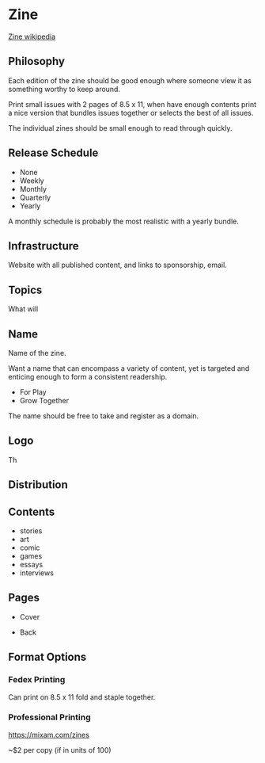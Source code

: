 # Zine


[Zine wikipedia](https://en.wikipedia.org/wiki/Zine)

## Philosophy

Each edition of the zine should be good enough where someone view it as something worthy to keep around.

Print small issues with 2 pages of 8.5 x 11, when have enough contents print a nice version that bundles issues together or selects the best of all issues.

The individual zines should be small enough to read through quickly.

## Release Schedule

- None
- Weekly
- Monthly
- Quarterly
- Yearly

A monthly schedule is probably the most realistic with a yearly bundle.

## Infrastructure

Website with all published content, and links to sponsorship, email.

## Topics

What will

## Name

Name of the zine.

Want a name that can encompass a variety of content, yet is targeted and enticing enough to form a consistent readership.

- For Play
- Grow Together

The name should be free to take and register as a domain.

## Logo

Th

## Distribution

## Contents

- stories
- art
- comic
- games
- essays
- interviews

## Pages

- Cover

- Back


## Format Options

### Fedex Printing

Can print on 8.5 x 11 fold and staple together.


### Professional Printing

https://mixam.com/zines

~$2 per copy (if in units of 100)